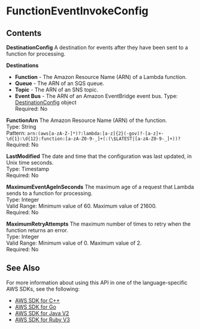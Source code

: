 # FunctionEventInvokeConfig<a name="API_FunctionEventInvokeConfig"></a>

## Contents<a name="API_FunctionEventInvokeConfig_Contents"></a>

 **DestinationConfig**   <a name="SSS-Type-FunctionEventInvokeConfig-DestinationConfig"></a>
A destination for events after they have been sent to a function for processing\.  

**Destinations**
+  **Function** \- The Amazon Resource Name \(ARN\) of a Lambda function\.
+  **Queue** \- The ARN of an SQS queue\.
+  **Topic** \- The ARN of an SNS topic\.
+  **Event Bus** \- The ARN of an Amazon EventBridge event bus\.
Type: [DestinationConfig](API_DestinationConfig.md) object  
Required: No

 **FunctionArn**   <a name="SSS-Type-FunctionEventInvokeConfig-FunctionArn"></a>
The Amazon Resource Name \(ARN\) of the function\.  
Type: String  
Pattern: `arn:(aws[a-zA-Z-]*)?:lambda:[a-z]{2}(-gov)?-[a-z]+-\d{1}:\d{12}:function:[a-zA-Z0-9-_]+(:(\$LATEST|[a-zA-Z0-9-_]+))?`   
Required: No

 **LastModified**   <a name="SSS-Type-FunctionEventInvokeConfig-LastModified"></a>
The date and time that the configuration was last updated, in Unix time seconds\.  
Type: Timestamp  
Required: No

 **MaximumEventAgeInSeconds**   <a name="SSS-Type-FunctionEventInvokeConfig-MaximumEventAgeInSeconds"></a>
The maximum age of a request that Lambda sends to a function for processing\.  
Type: Integer  
Valid Range: Minimum value of 60\. Maximum value of 21600\.  
Required: No

 **MaximumRetryAttempts**   <a name="SSS-Type-FunctionEventInvokeConfig-MaximumRetryAttempts"></a>
The maximum number of times to retry when the function returns an error\.  
Type: Integer  
Valid Range: Minimum value of 0\. Maximum value of 2\.  
Required: No

## See Also<a name="API_FunctionEventInvokeConfig_SeeAlso"></a>

For more information about using this API in one of the language\-specific AWS SDKs, see the following:
+  [ AWS SDK for C\+\+](https://docs.aws.amazon.com/goto/SdkForCpp/lambda-2015-03-31/FunctionEventInvokeConfig) 
+  [ AWS SDK for Go](https://docs.aws.amazon.com/goto/SdkForGoV1/lambda-2015-03-31/FunctionEventInvokeConfig) 
+  [ AWS SDK for Java V2](https://docs.aws.amazon.com/goto/SdkForJavaV2/lambda-2015-03-31/FunctionEventInvokeConfig) 
+  [ AWS SDK for Ruby V3](https://docs.aws.amazon.com/goto/SdkForRubyV3/lambda-2015-03-31/FunctionEventInvokeConfig) 